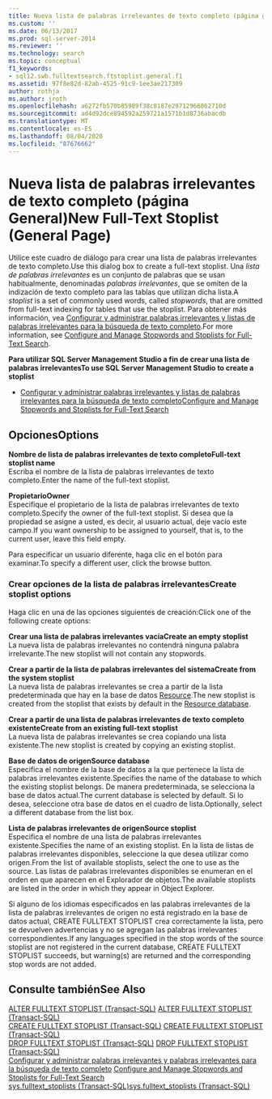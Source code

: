 ```yaml
---
title: Nueva lista de palabras irrelevantes de texto completo (página general) | Microsoft Docs
ms.custom: ''
ms.date: 06/13/2017
ms.prod: sql-server-2014
ms.reviewer: ''
ms.technology: search
ms.topic: conceptual
f1_keywords:
- sql12.swb.fulltextsearch.ftstoplist.general.f1
ms.assetid: 97f8e82d-82ab-4525-91c9-1ee3ae217309
author: rothja
ms.author: jroth
ms.openlocfilehash: a6272fb570b85989f38c8187e29712966862710d
ms.sourcegitcommit: ad4d92dce894592a259721a1571b1d8736abacdb
ms.translationtype: MT
ms.contentlocale: es-ES
ms.lasthandoff: 08/04/2020
ms.locfileid: "87676662"
---
```

# <a name="new-full-text-stoplist-general-page"></a><span data-ttu-id="fffe3-102">Nueva lista de palabras irrelevantes de texto completo (página General)</span><span class="sxs-lookup"><span data-stu-id="fffe3-102">New Full-Text Stoplist (General Page)</span></span>
  <span data-ttu-id="fffe3-103">Utilice este cuadro de diálogo para crear una lista de palabras irrelevantes de texto completo.</span><span class="sxs-lookup"><span data-stu-id="fffe3-103">Use this dialog box to create a full-text stoplist.</span></span> <span data-ttu-id="fffe3-104">Una *lista de palabras irrelevantes* es un conjunto de palabras que se usan habitualmente, denominadas *palabras irrelevantes*, que se omiten de la indización de texto completo para las tablas que utilizan dicha lista.</span><span class="sxs-lookup"><span data-stu-id="fffe3-104">A *stoplist* is a set of commonly used words, called *stopwords*, that are omitted from full-text indexing for tables that use the stoplist.</span></span> <span data-ttu-id="fffe3-105">Para obtener más información, vea [Configurar y administrar palabras irrelevantes y listas de palabras irrelevantes para la búsqueda de texto completo](../relational-databases/search/full-text-search.md).</span><span class="sxs-lookup"><span data-stu-id="fffe3-105">For more information, see [Configure and Manage Stopwords and Stoplists for Full-Text Search](../relational-databases/search/full-text-search.md).</span></span>  
  
 <span data-ttu-id="fffe3-106">**Para utilizar SQL Server Management Studio a fin de crear una lista de palabras irrelevantes**</span><span class="sxs-lookup"><span data-stu-id="fffe3-106">**To use SQL Server Management Studio to create a stoplist**</span></span>  
  
-   [<span data-ttu-id="fffe3-107">Configurar y administrar palabras irrelevantes y listas de palabras irrelevantes para la búsqueda de texto completo</span><span class="sxs-lookup"><span data-stu-id="fffe3-107">Configure and Manage Stopwords and Stoplists for Full-Text Search</span></span>](../relational-databases/search/full-text-search.md)  
  
## <a name="options"></a><span data-ttu-id="fffe3-108">Opciones</span><span class="sxs-lookup"><span data-stu-id="fffe3-108">Options</span></span>  
 <span data-ttu-id="fffe3-109">**Nombre de lista de palabras irrelevantes de texto completo**</span><span class="sxs-lookup"><span data-stu-id="fffe3-109">**Full-text stoplist name**</span></span>  
 <span data-ttu-id="fffe3-110">Escriba el nombre de la lista de palabras irrelevantes de texto completo.</span><span class="sxs-lookup"><span data-stu-id="fffe3-110">Enter the name of the full-text stoplist.</span></span>  
  
 <span data-ttu-id="fffe3-111">**Propietario**</span><span class="sxs-lookup"><span data-stu-id="fffe3-111">**Owner**</span></span>  
 <span data-ttu-id="fffe3-112">Especifique el propietario de la lista de palabras irrelevantes de texto completo.</span><span class="sxs-lookup"><span data-stu-id="fffe3-112">Specify the owner of the full-text stoplist.</span></span> <span data-ttu-id="fffe3-113">Si desea que la propiedad se asigne a usted, es decir, al usuario actual, deje vacío este campo.</span><span class="sxs-lookup"><span data-stu-id="fffe3-113">If you want ownership to be assigned to yourself, that is, to the current user, leave this field empty.</span></span>  
  
 <span data-ttu-id="fffe3-114">Para especificar un usuario diferente, haga clic en el botón para examinar.</span><span class="sxs-lookup"><span data-stu-id="fffe3-114">To specify a different user, click the browse button.</span></span>  
  
### <a name="create-stoplist-options"></a><span data-ttu-id="fffe3-115">Crear opciones de la lista de palabras irrelevantes</span><span class="sxs-lookup"><span data-stu-id="fffe3-115">Create stoplist options</span></span>  
 <span data-ttu-id="fffe3-116">Haga clic en una de las opciones siguientes de creación:</span><span class="sxs-lookup"><span data-stu-id="fffe3-116">Click one of the following create options:</span></span>  
  
 <span data-ttu-id="fffe3-117">**Crear una lista de palabras irrelevantes vacía**</span><span class="sxs-lookup"><span data-stu-id="fffe3-117">**Create an empty stoplist**</span></span>  
 <span data-ttu-id="fffe3-118">La nueva lista de palabras irrelevantes no contendrá ninguna palabra irrelevante.</span><span class="sxs-lookup"><span data-stu-id="fffe3-118">The new stoplist will not contain any stopwords.</span></span>  
  
 <span data-ttu-id="fffe3-119">**Crear a partir de la lista de palabras irrelevantes del sistema**</span><span class="sxs-lookup"><span data-stu-id="fffe3-119">**Create from the system stoplist**</span></span>  
 <span data-ttu-id="fffe3-120">La nueva lista de palabras irrelevantes se crea a partir de la lista predeterminada que hay en la base de datos [Resource](../relational-databases/databases/resource-database.md).</span><span class="sxs-lookup"><span data-stu-id="fffe3-120">The new stoplist is created from the stoplist that exists by default in the [Resource database](../relational-databases/databases/resource-database.md).</span></span>  
  
 <span data-ttu-id="fffe3-121">**Crear a partir de una lista de palabras irrelevantes de texto completo existente**</span><span class="sxs-lookup"><span data-stu-id="fffe3-121">**Create from an existing full-text stoplist**</span></span>  
 <span data-ttu-id="fffe3-122">La nueva lista de palabras irrelevantes se crea copiando una lista existente.</span><span class="sxs-lookup"><span data-stu-id="fffe3-122">The new stoplist is created by copying an existing stoplist.</span></span>  
  
 <span data-ttu-id="fffe3-123">**Base de datos de origen**</span><span class="sxs-lookup"><span data-stu-id="fffe3-123">**Source database**</span></span>  
 <span data-ttu-id="fffe3-124">Especifica el nombre de la base de datos a la que pertenece la lista de palabras irrelevantes existente.</span><span class="sxs-lookup"><span data-stu-id="fffe3-124">Specifies the name of the database to which the existing stoplist belongs.</span></span> <span data-ttu-id="fffe3-125">De manera predeterminada, se selecciona la base de datos actual.</span><span class="sxs-lookup"><span data-stu-id="fffe3-125">The current database is selected by default.</span></span> <span data-ttu-id="fffe3-126">Si lo desea, seleccione otra base de datos en el cuadro de lista.</span><span class="sxs-lookup"><span data-stu-id="fffe3-126">Optionally, select a different database from the list box.</span></span>  
  
 <span data-ttu-id="fffe3-127">**Lista de palabras irrelevantes de origen**</span><span class="sxs-lookup"><span data-stu-id="fffe3-127">**Source stoplist**</span></span>  
 <span data-ttu-id="fffe3-128">Especifica el nombre de una lista de palabras irrelevantes existente.</span><span class="sxs-lookup"><span data-stu-id="fffe3-128">Specifies the name of an existing stoplist.</span></span> <span data-ttu-id="fffe3-129">En la lista de listas de palabras irrelevantes disponibles, seleccione la que desea utilizar como origen.</span><span class="sxs-lookup"><span data-stu-id="fffe3-129">From the list of available stoplists, select the one to use as the source.</span></span> <span data-ttu-id="fffe3-130">Las listas de palabras irrelevantes disponibles se enumeran en el orden en que aparecen en el Explorador de objetos.</span><span class="sxs-lookup"><span data-stu-id="fffe3-130">The available stoplists are listed in the order in which they appear in Object Explorer.</span></span>  
  
 <span data-ttu-id="fffe3-131">Si alguno de los idiomas especificados en las palabras irrelevantes de la lista de palabras irrelevantes de origen no está registrado en la base de datos actual, CREATE FULLTEXT STOPLIST crea correctamente la lista, pero se devuelven advertencias y no se agregan las palabras irrelevantes correspondientes.</span><span class="sxs-lookup"><span data-stu-id="fffe3-131">If any languages specified in the stop words of the source stoplist are not registered in the current database, CREATE FULLTEXT STOPLIST succeeds, but warning(s) are returned and the corresponding stop words are not added.</span></span>  
  
## <a name="see-also"></a><span data-ttu-id="fffe3-132">Consulte también</span><span class="sxs-lookup"><span data-stu-id="fffe3-132">See Also</span></span>  
 <span data-ttu-id="fffe3-133">[ALTER FULLTEXT STOPLIST &#40;Transact-SQL&#41;](/sql/t-sql/statements/alter-fulltext-stoplist-transact-sql) </span><span class="sxs-lookup"><span data-stu-id="fffe3-133">[ALTER FULLTEXT STOPLIST &#40;Transact-SQL&#41;](/sql/t-sql/statements/alter-fulltext-stoplist-transact-sql) </span></span>  
 <span data-ttu-id="fffe3-134">[CREATE FULLTEXT STOPLIST &#40;Transact-SQL&#41;](/sql/t-sql/statements/create-fulltext-stoplist-transact-sql) </span><span class="sxs-lookup"><span data-stu-id="fffe3-134">[CREATE FULLTEXT STOPLIST &#40;Transact-SQL&#41;](/sql/t-sql/statements/create-fulltext-stoplist-transact-sql) </span></span>  
 <span data-ttu-id="fffe3-135">[DROP FULLTEXT STOPLIST &#40;Transact-SQL&#41;](/sql/t-sql/statements/drop-fulltext-stoplist-transact-sql) </span><span class="sxs-lookup"><span data-stu-id="fffe3-135">[DROP FULLTEXT STOPLIST &#40;Transact-SQL&#41;](/sql/t-sql/statements/drop-fulltext-stoplist-transact-sql) </span></span>  
 <span data-ttu-id="fffe3-136">[Configurar y administrar palabras irrelevantes y palabras irrelevantes para la búsqueda de texto completo](../relational-databases/search/full-text-search.md) </span><span class="sxs-lookup"><span data-stu-id="fffe3-136">[Configure and Manage Stopwords and Stoplists for Full-Text Search](../relational-databases/search/full-text-search.md) </span></span>  
 [<span data-ttu-id="fffe3-137">sys.fulltext_stoplists &#40;Transact-SQL&#41;</span><span class="sxs-lookup"><span data-stu-id="fffe3-137">sys.fulltext_stoplists &#40;Transact-SQL&#41;</span></span>](/sql/relational-databases/system-catalog-views/sys-fulltext-stoplists-transact-sql)  
  
  
